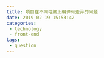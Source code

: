 ```yaml
---
title: 项目在不同电脑上编译有差异的问题
date: 2019-02-19 15:53:42
categories: 
 - technology
 - front-end
tags:
 - question
---
```

